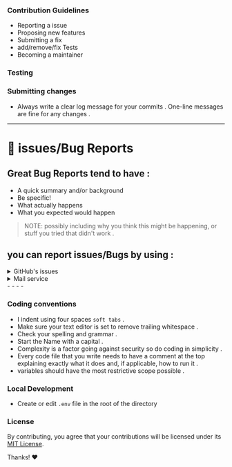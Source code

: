 ### Contribution Guidelines
- Reporting a issue
- Proposing new features
- Submitting a fix
- add/remove/fix Tests  
- Becoming a maintainer

### Testing
 
### Submitting changes
- Always write a clear log message for your commits . One-line messages are fine for any changes .

- - - -
# 🐛 issues/Bug Reports #

## Great Bug Reports tend to have :
- A quick summary and/or background
- Be specific!
- What actually happens
- What you expected would happen
> NOTE: possibly including why you think this might be happening, or stuff you tried that didn't work .

## you can report issues/Bugs by using :

<details>
        
<summary>  GitHub's issues  </summary>
        
- I use `GitHub issues` to track public issues/bugs. on `https://github.com/khashayarghajar/repository/issues` .
        
- Report an issues/bugs by `opening a new issue` on `https://github.com/khashayarghajar/repository/issues/new/choose` .
        
> NOTE: only report an issue/bug if it hasn't opened yet .
        
</details>

<details>
        
<summary>  Mail service  </summary>
        
- contact me at `SOON` 
        
- add repository as subject

```text
           hi i'm username
           title : issues/bugs title
           description : describe the issues/bugs
           url : attach source file  url if possible
           attachment : attach source file or snapshot, if possible .
 ```
        
</details>
- - - -

### Coding conventions
- I indent using four spaces `soft tabs` .
- Make sure your text editor is set to remove trailing whitespace .
- Check your spelling and grammar .
- Start the Name with a capital .
- Complexity is a factor going against security so do coding in simplicity .
- Every code file that you write needs to have a comment at the top explaining exactly what it does and, if applicable, how to run it .
- variables should have the most restrictive scope possible .

### Local Development
- Create or edit `.env` file in the root of the directory


### License
By contributing, you agree that your contributions will be licensed under its [MIT License](./LICENSE.md).


Thanks! ❤️
